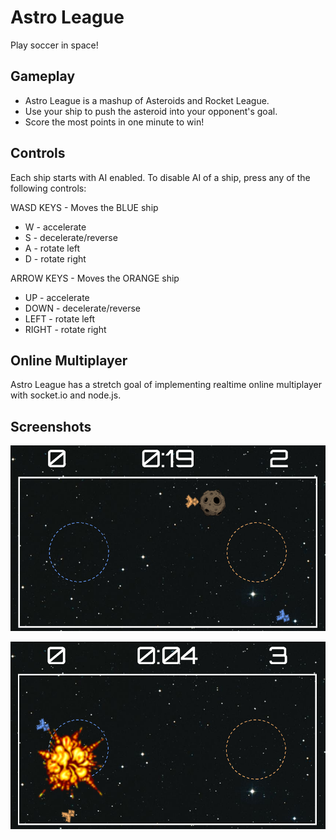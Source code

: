 # Astro League

Play soccer in space!

## Gameplay

* Astro League is a mashup of Asteroids and Rocket League.
* Use your ship to push the asteroid into your opponent's goal.
* Score the most points in one minute to win!

## Controls

Each ship starts with AI enabled.
To disable AI of a ship, press any of the following controls:

WASD KEYS - Moves the BLUE ship
* W - accelerate
* S - decelerate/reverse
* A - rotate left
* D - rotate right

ARROW KEYS - Moves the ORANGE ship
* UP    - accelerate
* DOWN  - decelerate/reverse
* LEFT  - rotate left
* RIGHT - rotate right

## Online Multiplayer

Astro League has a stretch goal of implementing realtime online multiplayer with
socket.io and node.js.

## Screenshots

![screenshot 1](/gfx/screenshots/al_screenshot_1.png)

![screenshot 2](/gfx/screenshots/al_screenshot_2.png)
